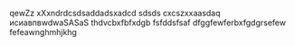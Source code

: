 qewZz
xXxndrdcsdsaddadsxadcd
sdsds
cxcszxxaasdaq
исиавпвwdwaSASaS
thdvcbxfbfxdgb
fsfddsfsaf
dfggfewferbxfgdgrsefew
fefeawnghmhjkhg
